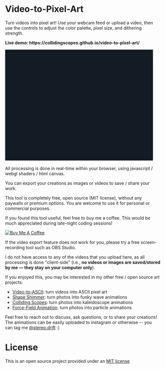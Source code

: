 Video-to-Pixel-Art
=====

<p>Turn videos into pixel art! Use your webcam feed or upload a video, then use the controls to adjust the color palette, pixel size, and dithering strength.</p>
<p><b>Live demo: https://collidingscopes.github.io/video-to-pixel-art/</b></p>
<img src="assets/ipodAd.gif">
<p>All processing is done in real-time within your browser, using javascript / webgl shaders / html canvas.</p>
<p>You can export your creations as images or videos to save / share your work.</p>
<p>This tool is completely free, open source (MIT license), without any paywalls or premium options. You are welcome to use it for personal or commercial purposes.</p>
<p>If you found this tool useful, feel free to buy me a coffee. This would be much appreciated during late-night coding sessions!</p>

<a href="https://www.buymeacoffee.com/stereoDrift" target="_blank"><img src="https://www.buymeacoffee.com/assets/img/custom_images/yellow_img.png" alt="Buy Me A Coffee"></a>

<p>If the video export feature does not work for you, please try a free screen-recording tool such as OBS Studio.</p>
<p>I do not have access to any of the videos that you upload here, as all processing is done "client-side" (i.e., <b>no videos or images are saved/stored by me — they stay on your computer only</b>).</p>
<p>If you enjoyed this, you may be interested in my other free / open source art projects:</p>
<ul>
<li><a href="https://collidingScopes.github.io/ascii" target="_blank" rel="noopener">Video-to-ASCII</a>: turn videos into ASCII pixel art</li>
<li><a href="https://collidingScopes.github.io/shimmer" target="_blank" rel="noopener">Shape Shimmer</a>: turn photos into funky wave animations</li>
<li><a href="https://collidingScopes.github.io" target="_blank" rel="noopener">Colliding Scopes</a>: turn photos into kaleidoscope animations</li>
<li><a href="https://collidingScopes.github.io/forcefield" target="_blank" rel="noopener">Force-Field Animation</a>: turn photos into particle animations</li>
</ul>

<p>Feel free to reach out to discuss, ask questions, or to share your creations! The animations can be easily uploaded to instagram or otherwise -- you can tag me <a href="https://www.instagram.com/stereo.drift/" target="_blank" rel="noopener">@stereo.drift</a> :)</p>

License
=======
This is an open source project provided under an <a href="https://opensource.org/license/MIT">MIT license</a>